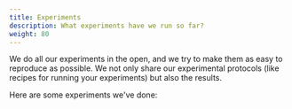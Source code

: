 ```yaml
---
title: Experiments
description: What experiments have we run so far?
weight: 80
---
```


We do all our experiments in the open, and we try to make them as easy to reproduce as possible. We not only share our experimental protocols (like recipes for running your experiments) but also the results.

Here are some experiments we've done:
<br>
